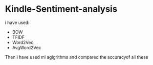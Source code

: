 # Kindle-Sentiment-analysis

i have used:
- BOW
- TFIDF
- Word2Vec
- AvgWord2Vec

Then i have used ml aglgrithms and compared the accuracyof all these
